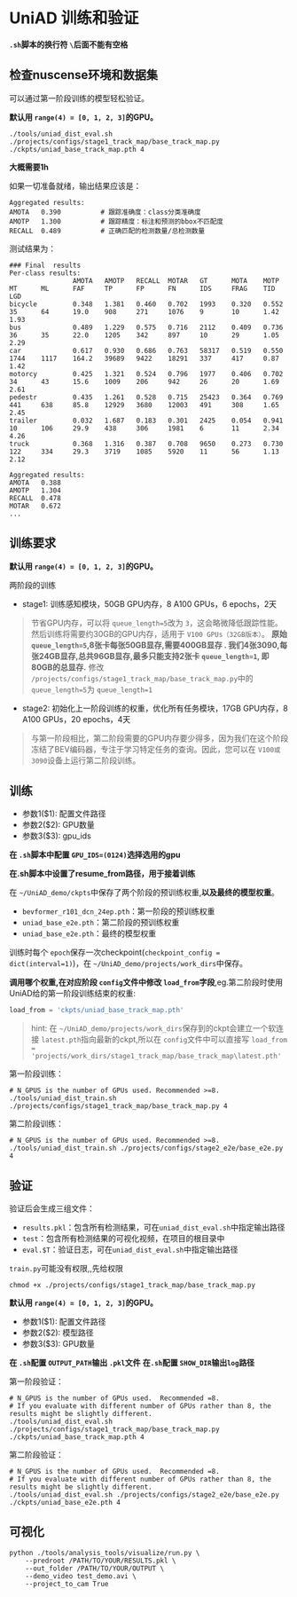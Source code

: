 # UniAD 训练和验证

**`.sh`脚本的换行符 `\`后面不能有空格**

## 检查nuscense环境和数据集

可以通过第一阶段训练的模型轻松验证。

**默认用 `range(4) = [0, 1, 2, 3]`的GPU。**

```shell
./tools/uniad_dist_eval.sh ./projects/configs/stage1_track_map/base_track_map.py ./ckpts/uniad_base_track_map.pth 4 
```

**大概需要1h**

如果一切准备就绪，输出结果应该是：

```shell
Aggregated results: 
AMOTA	0.390          # 跟踪准确度：class分类准确度
AMOTP	1.300          # 跟踪精度：标注和预测的bbox不匹配度
RECALL	0.489          # 正确匹配的检测数量/总检测数量
```

测试结果为：

```shell
### Final  results
Per-class results:
                AMOTA   AMOTP   RECALL  MOTAR   GT      MOTA    MOTP    MT      ML      FAF     TP      FP      FN      IDS     FRAG    TID     LGD
bicycle         0.348   1.381   0.460   0.702   1993    0.320   0.552   35      64      19.0    908     271     1076    9       10      1.42    1.93
bus             0.489   1.229   0.575   0.716   2112    0.409   0.736   36      35      22.0    1205    342     897     10      29      1.05    2.29
car             0.617   0.930   0.686   0.763   58317   0.519   0.550   1744    1117    164.2   39689   9422    18291   337     417     0.87    1.42
motorcy         0.425   1.321   0.524   0.796   1977    0.406   0.702   34      43      15.6    1009    206     942     26      20      1.69    2.61
pedestr         0.435   1.261   0.528   0.715   25423   0.364   0.769   441     638     85.8    12929   3680    12003   491     308     1.65    2.45
trailer         0.032   1.687   0.183   0.301   2425    0.054   0.941   10      106     29.9    438     306     1981    6       11      2.34    4.26
truck           0.368   1.316   0.387   0.708   9650    0.273   0.730   122     334     29.3    3719    1085    5920    11      56      1.13    2.12

Aggregated results:
AMOTA   0.388
AMOTP   1.304
RECALL  0.478
MOTAR   0.672
...
```

## 训练要求

**默认用 `range(4) = [0, 1, 2, 3]`的GPU。**

两阶段的训练

- stage1: 训练感知模块，50GB GPU内存，8 A100 GPUs，6 epochs，2天

> 节省GPU内存，可以将 `queue_length=5`改为 `3`，这会略微降低跟踪性能。然后训练将需要约30GB的GPU内存，适用于 `V100 GPUs（32GB版本）`。
> **原始 `queue_length=5`,8张卡每张50GB显存,需要400GB显存  . 我们4张3090,每张24GB显存,总共96GB显存,最多只能支持2张卡 `queue_length=1`, 即80GB的总显存.**
> 修改 `/projects/configs/stage1_track_map/base_track_map.py`中的 `queue_length=5`为 `queue_length=1`

- stage2: 初始化上一阶段训练的权重，优化所有任务模块，17GB GPU内存，8 A100 GPUs，20 epochs，4天

> 与第一阶段相比，第二阶段需要的GPU内存要少得多，因为我们在这个阶段冻结了BEV编码器，专注于学习特定任务的查询。因此，您可以在 `V100或3090`设备上运行第二阶段训练。

## 训练

- 参数1($1): 配置文件路径
- 参数2($2): GPU数量
- 参数3($3): gpu_ids

**在 `.sh`脚本中配置 `GPU_IDS=(0124)`选择选用的gpu**

**在.sh脚本中设置了resume_from路径，用于接着训练**

在 `~/UniAD_demo/ckpts`中保存了两个阶段的预训练权重,**以及最终的模型权重**。

- `bevformer_r101_dcn_24ep.pth`：第一阶段的预训练权重
- `uniad_base_e2e.pth`：第二阶段的预训练权重
- `uniad_base_e2e.pth`：最终的模型权重

训练时每个 `epoch`保存一次checkpoint(`checkpoint_config = dict(interval=1)`)，在 `~/UniAD_demo/projects/work_dirs`中保存。

**调用哪个权重,在对应阶段 `config`文件中修改 `load_from`字段**,eg.第二阶段时使用UniAD给的第一阶段训练结束的权重:

```python
load_from = 'ckpts/uniad_base_track_map.pth'
```

> hint: 在 `~/UniAD_demo/projects/work_dirs`保存到的ckpt会建立一个软连接 `latest.pth`指向最新的ckpt,所以在 `config`文件中可以直接写 `load_from = 'projects/work_dirs/stage1_track_map/base_track_map\latest.pth'`

第一阶段训练：

```shell
# N_GPUS is the number of GPUs used. Recommended >=8.
./tools/uniad_dist_train.sh ./projects/configs/stage1_track_map/base_track_map.py 4
```

第二阶段训练：

```shell
# N_GPUS is the number of GPUs used. Recommended >=8.
./tools/uniad_dist_train.sh ./projects/configs/stage2_e2e/base_e2e.py 4
```

## 验证

验证后会生成三组文件：
- `results.pkl`：包含所有检测结果，可在`uniad_dist_eval.sh`中指定输出路径
- `test`：包含所有检测结果的可视化视频，在项目的根目录中
- `eval.$T`：验证日志，可在`uniad_dist_eval.sh`中指定输出路径

`train.py`可能没有权限,,先给权限

```shell
chmod +x ./projects/configs/stage1_track_map/base_track_map.py
```

**默认用 `range(4) = [0, 1, 2, 3]`的GPU。**

- 参数1($1): 配置文件路径
- 参数2($2): 模型路径
- 参数3($3): GPU数量

**在 `.sh`配置 `OUTPUT_PATH`输出 `.pkl`文件**
**在`.sh`配置 `SHOW_DIR`输出`log`路径**

第一阶段验证：

```shell
# N_GPUS is the number of GPUs used.  Recommended =8.
# If you evaluate with different number of GPUs rather than 8, the results might be slightly different.
./tools/uniad_dist_eval.sh ./projects/configs/stage1_track_map/base_track_map.py ./ckpts/uniad_base_track_map.pth 4
```

第二阶段验证：

```shell
# N_GPUS is the number of GPUs used.  Recommended =8.
# If you evaluate with different number of GPUs rather than 8, the results might be slightly different.
./tools/uniad_dist_eval.sh ./projects/configs/stage2_e2e/base_e2e.py ./ckpts/uniad_base_e2e.pth 4
```

## 可视化

```shell
python ./tools/analysis_tools/visualize/run.py \
    --predroot /PATH/TO/YOUR/RESULTS.pkl \
    --out_folder /PATH/TO/YOUR/OUTPUT \
    --demo_video test_demo.avi \
    --project_to_cam True
```
